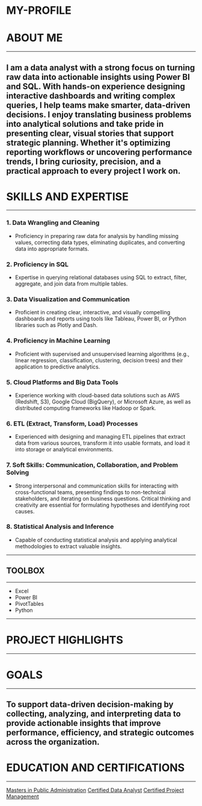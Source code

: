 # MY-PROFILE
# ABOUT ME
---
I am a data analyst with a strong focus on turning raw data into actionable insights using Power BI and SQL. With hands-on experience designing interactive dashboards and writing complex queries, I help teams make smarter, data-driven decisions. I enjoy translating business problems into analytical solutions and take pride in presenting clear, visual stories that support strategic planning. Whether it's optimizing reporting workflows or uncovering performance trends, I bring curiosity, precision, and a practical approach to every project I work on.
---
# SKILLS AND EXPERTISE 
---
### 1. Data Wrangling and Cleaning
- Proficiency in preparing raw data for analysis by handling missing values, correcting data types, eliminating duplicates, and converting data into appropriate formats.

### 2. Proficiency in SQL
- Expertise in querying relational databases using SQL to extract, filter, aggregate, and join data from multiple tables.

### 3. Data Visualization and Communication
- Proficient in creating clear, interactive, and visually compelling dashboards and reports using tools like Tableau, Power BI, or Python libraries such as Plotly and Dash.

### 4. Proficiency in Machine Learning
- Proficient with supervised and unsupervised learning algorithms (e.g., linear regression, classification, clustering, decision trees) and their application to predictive analytics.

### 5. Cloud Platforms and Big Data Tools
- Experience working with cloud-based data solutions such as AWS (Redshift, S3), Google Cloud (BigQuery), or Microsoft Azure, as well as distributed computing frameworks like Hadoop or Spark.

### 6. ETL (Extract, Transform, Load) Processes
- Experienced with designing and managing ETL pipelines that extract data from various sources, transform it into usable formats, and load it into storage or analytical environments.

### 7. Soft Skills: Communication, Collaboration, and Problem Solving
- Strong interpersonal and communication skills for interacting with cross-functional teams, presenting findings to non-technical stakeholders, and iterating on business questions. Critical thinking and creativity are essential for formulating hypotheses and identifying root causes.

### 8. Statistical Analysis and Inference
- Capable of conducting statistical analysis and applying analytical methodologies to extract valuable insights.

---
## TOOLBOX
---
- Excel
- Power BI
- PivotTables
- Python
---
# PROJECT HIGHLIGHTS
---
# GOALS
---
To support data-driven decision-making by collecting, analyzing, and interpreting data to provide actionable insights that improve performance, efficiency, and strategic outcomes across the organization.
---
# EDUCATION AND CERTIFICATIONS
---
[Masters in Public Administration](https://drive.google.com/file/d/1044xEUbCmQmDhWJgWMHzexSM8UXLbNz8/view?usp=sharing) 
[Certified Data Analyst](https://drive.google.com/file/d/1mMYHOAQARALxa2iJ9hAIzIQAY12ejfdf/view?usp=sharing) 
[Certified Project Management](https://drive.google.com/file/d/1r-_ehS05LfOW2LyLxX8c8xSSEUHglY-P/view?usp=sharing)

